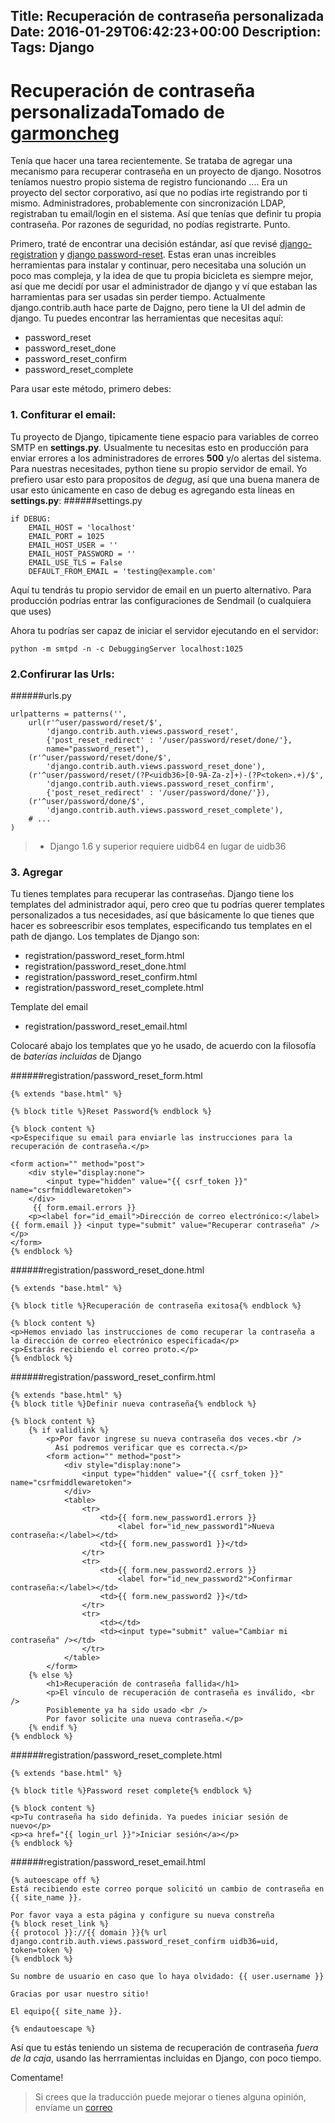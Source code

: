 Title: Recuperación de contraseña personalizada
Date: 2016-01-29T06:42:23+00:00
Description: 
Tags: Django
---
# Recuperación de contraseña personalizadaTomado de [garmoncheg](http://garmoncheg.blogspot.com.au/2012/07/django-resetting-passwords-with.html)

Tenía que hacer  una tarea recientemente. Se trataba de agregar una mecanismo para recuperar contraseña en un proyecto de django. Nosotros teníamos nuestro propio sistema de registro funcionando ....
Era un proyecto del sector corporativo, así que no podías irte registrando por ti mismo. Administradores, probablemente con sincronización  LDAP, registraban tu email/login en el sistema. Así que tenías que definir tu propia contraseña. Por razones de seguridad, no podías registrarte. Punto.

Primero, traté de encontrar una decisión estándar, así que revisé [django-registration](https://pypi.python.org/pypi/django-registration/) y [django password-reset](https://github.com/brutasse/django-password-reset). Estas eran unas increibles herramientas para instalar y  continuar, pero necesitaba una solución un poco mas compleja,  y la idea de que tu propia bicicleta es siempre mejor, así que me decidí por usar el administrador de django y ví que estaban las harramientas para ser usadas sin perder tiempo. Actualmente django.contrib.auth hace parte de Dajgno, pero tiene la UI del admin de django. Tu puedes encontrar las herramientas que necesitas aquí:


- password_reset
- password\_reset\_done 
- password\_reset\_confirm 
- password\_reset\_complete 

Para usar este método, primero debes:
### 1. Confiturar el email:
Tu proyecto de Django, tipicamente tiene espacio para variables de correo SMTP en **settings.py**. Usualmente tu necesitas esto en producción para enviar errores a los administradores de errores **500** y/o alertas del sistema. Para nuestras necesitades, python tiene su propio servidor de email. Yo prefiero usar esto para propositos de *degug*, así que una buena manera de usar esto únicamente en caso de debug es agregando esta líneas en **settings.py**:
######settings.py
```
if DEBUG:
    EMAIL_HOST = 'localhost'
    EMAIL_PORT = 1025
    EMAIL_HOST_USER = ''
    EMAIL_HOST_PASSWORD = ''
    EMAIL_USE_TLS = False
    DEFAULT_FROM_EMAIL = 'testing@example.com'
```
Aquí tu tendrás tu propio servidor de email en un puerto alternativo. Para producción podrías entrar las configuraciones de Sendmail (o cualquiera que uses)

Ahora tu podrías ser capaz de iniciar el servidor ejecutando en el servidor:

`python -m smtpd -n -c DebuggingServer localhost:1025`


### 2.Confirurar las Urls:
######urls.py
```
urlpatterns = patterns('',
    url(r'^user/password/reset/$', 
        'django.contrib.auth.views.password_reset', 
        {'post_reset_redirect' : '/user/password/reset/done/'},
        name="password_reset"),
    (r'^user/password/reset/done/$',
        'django.contrib.auth.views.password_reset_done'),
    (r'^user/password/reset/(?P<uidb36>[0-9A-Za-z]+)-(?P<token>.+)/$', 
        'django.contrib.auth.views.password_reset_confirm', 
        {'post_reset_redirect' : '/user/password/done/'}),
    (r'^user/password/done/$', 
        'django.contrib.auth.views.password_reset_complete'),
    # ...
)
```

> - Django 1.6 y superior requiere uidb64 en lugar de uidb36
 
### 3. Agregar 

Tu tienes templates para recuperar las contraseñas. 
Django tiene los templates del administrador aquí, pero creo que tu podrías querer templates personalizados a tus necesidades, así que básicamente lo que tienes que hacer es sobreescribir esos templates, especificando tus templates en el path de django. Los templates de Django son:

- registration/password_reset_form.html
- registration/password_reset_done.html
- registration/password_reset_confirm.html
- registration/password_reset_complete.html

Template del email

- registration/password_reset_email.html 

Colocaré abajo los templates que yo he usado, de acuerdo con la filosofía de *baterías incluidas* de Django


######registration/password_reset_form.html 
```
{% extends "base.html" %}

{% block title %}Reset Password{% endblock %}

{% block content %}
<p>Especifique su email para enviarle las instrucciones para la recuperación de contraseña.</p>

<form action="" method="post">
    <div style="display:none">
        <input type="hidden" value="{{ csrf_token }}" name="csrfmiddlewaretoken">
    </div>
     {{ form.email.errors }}
    <p><label for="id_email">Dirección de correo electrónico:</label> {{ form.email }} <input type="submit" value="Recuperar contraseña" /></p>
</form>
{% endblock %}
```
######registration/password_reset_done.html 
```
{% extends "base.html" %}

{% block title %}Recuperación de contraseña exitosa{% endblock %}

{% block content %}
<p>Hemos enviado las instrucciones de como recuperar la contraseña a la dirección de correo electrónico especificada</p>
<p>Estarás recibiendo el correo proto.</p>
{% endblock %}
```

######registration/password_reset_confirm.html 
```
{% extends "base.html" %}
{% block title %}Definir nueva contraseña{% endblock %}

{% block content %}
    {% if validlink %}
        <p>Por favor ingrese su nueva contraseña dos veces.<br />
          Así podremos verificar que es correcta.</p>
        <form action="" method="post">
            <div style="display:none">
                <input type="hidden" value="{{ csrf_token }}" name="csrfmiddlewaretoken">
            </div>
            <table>
                <tr>
                    <td>{{ form.new_password1.errors }}
                        <label for="id_new_password1">Nueva contraseña:</label></td>
                    <td>{{ form.new_password1 }}</td>
                </tr>
                <tr>
                    <td>{{ form.new_password2.errors }}
                        <label for="id_new_password2">Confirmar contraseña:</label></td>
                    <td>{{ form.new_password2 }}</td>
                </tr>
                <tr>
                    <td></td>
                    <td><input type="submit" value="Cambiar mi contraseña" /></td>
                </tr>
            </table>
        </form>
    {% else %}
        <h1>Recuperación de contraseña fallida</h1>
        <p>El vínculo de recuperación de contraseña es inválido, <br />
        Posiblemente ya ha sido usado <br />
        Por favor solicite una nueva contraseña.</p>
    {% endif %}
{% endblock %}
```

######registration/password_reset_complete.html 
```
{% extends "base.html" %}

{% block title %}Password reset complete{% endblock %}

{% block content %}
<p>Tu contraseña ha sido definida. Ya puedes iniciar sesión de nuevo</p>
<p><a href="{{ login_url }}">Iniciar sesión</a></p>
{% endblock %}
```

######registration/password_reset_email.html 
```
{% autoescape off %}
Está recibiendo este correo porque solicitó un cambio de contraseña en {{ site_name }}.

Por favor vaya a esta página y configure su nueva constreña
{% block reset_link %}
{{ protocol }}://{{ domain }}{% url django.contrib.auth.views.password_reset_confirm uidb36=uid, token=token %}
{% endblock %}

Su nombre de usuario en caso que lo haya olvidado: {{ user.username }}

Gracias por usar nuestro sitio!

El equipo{{ site_name }}.

{% endautoescape %}
```
Así que tu estás teniendo un sistema de recuperación de contraseña *fuera de la caja*, usando las herrramientas incluidas en Django, con poco tiempo.

Comentame!
 >Si crees que la traducción puede mejorar o tienes alguna opinión, envíame un [correo](mailto://ma0acollazos@gmail.com)